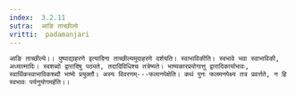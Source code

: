 ```yaml
---
index:  3.2.11
sutra:  आङि ताच्छील्ये
vritti:  padamanjari
---
```


	आङि ताच्छील्ये।। पुष्पाद्याहरणे इत्यादिना ताच्छील्यमुदाहरणे दर्शयति। स्वाभाविकीति। स्वभावे भवा स्वाभाविकी, अध्यात्मादिः। स्वशब्दो द्वारादिषु पठ्यते, तदादिविधिश्च तत्रेष्यते। भाष्यकारप्रयोगात्तु द्वारादिकार्याभावः, स्वार्थिकस्वाभाविकश्ब्दौ भाष्ये प्रयुक्तौ। अस्य विवरणम्---फलानपेक्षेति। कथं पुनः फलमनपेक्ष्य तत्र प्रवर्त्तते, न हि स्वभावः पर्यनुयोगमर्हति।।
